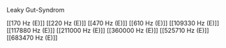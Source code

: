 Leaky Gut-Syndrom

[[170 Hz (E)]]
[[220 Hz (E)]]
[[470 Hz (E)]]
[[610 Hz (E)]]
[[109330 Hz (E)]]
[[117880 Hz (E)]]
[[211000 Hz (E)]]
[[360000 Hz (E)]]
[[525710 Hz (E)]]
[[683470 Hz (E)]]